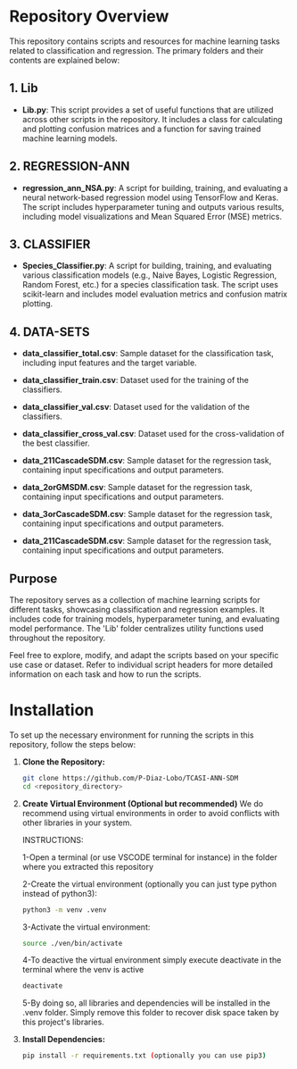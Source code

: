 # Repository Overview

This repository contains scripts and resources for machine learning tasks related to classification and regression. The primary folders and their contents are explained below:

## 1. Lib
   - **Lib.py**: This script provides a set of useful functions that are utilized across other scripts in the repository. It includes a class for calculating and plotting confusion matrices and a function for saving trained machine learning models.

## 2. REGRESSION-ANN
   - **regression_ann_NSA.py**: A script for building, training, and evaluating a neural network-based regression model using TensorFlow and Keras. The script includes hyperparameter tuning and outputs various results, including model visualizations and Mean Squared Error (MSE) metrics.

## 3. CLASSIFIER
   - **Species_Classifier.py**: A script for building, training, and evaluating various classification models (e.g., Naive Bayes, Logistic Regression, Random Forest, etc.) for a species classification task. The script uses scikit-learn and includes model evaluation metrics and confusion matrix plotting.

## 4. DATA-SETS
   - **data_classifier_total.csv**: Sample dataset for the classification task, including input features and the target variable.

   - **data_classifier_train.csv**: Dataset used for the training of the classifiers.

   - **data_classifier_val.csv**: Dataset used for the validation of the classifiers.

   - **data_classifier_cross_val.csv**: Dataset used for the cross-validation of the best classifier.

   - **data_211CascadeSDM.csv**: Sample dataset for the regression task, containing input specifications and output parameters.

   - **data_2orGMSDM.csv**: Sample dataset for the regression task, containing input specifications and output parameters.

   - **data_3orCascadeSDM.csv**: Sample dataset for the regression task, containing input specifications and output parameters.

   - **data_211CascadeSDM.csv**: Sample dataset for the regression task, containing input specifications and output parameters.

## Purpose
The repository serves as a collection of machine learning scripts for different tasks, showcasing classification and regression examples. It includes code for training models, hyperparameter tuning, and evaluating model performance. The 'Lib' folder centralizes utility functions used throughout the repository.

Feel free to explore, modify, and adapt the scripts based on your specific use case or dataset. Refer to individual script headers for more detailed information on each task and how to run the scripts.

# Installation

To set up the necessary environment for running the scripts in this repository, follow the steps below:

1. **Clone the Repository:**
   ```bash
   git clone https://github.com/P-Diaz-Lobo/TCASI-ANN-SDM
   cd <repository_directory>

2. **Create Virtual Environment (Optional but recommended)**
   We do recommend using virtual environments in order to avoid conflicts with other libraries in your system. 

   INSTRUCTIONS:
   
   1-Open a terminal (or use VSCODE terminal for instance) in the folder where you extracted this repository
   
   2-Create the virtual environment (optionally you can just type python instead of python3):
   ```bash
   python3 -m venv .venv 
   ```
   
   3-Activate the virtual environment:
   ```bash
   source ./ven/bin/activate
   ```
   4-To deactive the virtual environment simply execute deactivate in the terminal where the venv is active
   ```bash
   deactivate
   ```
   5-By doing so, all libraries and dependencies will be installed in the .venv folder. Simply remove this folder to recover disk space taken by this project's libraries.
   
   
4. **Install Dependencies:**
    ```bash
    pip install -r requirements.txt (optionally you can use pip3)
